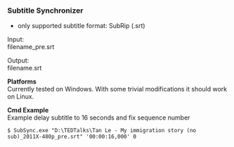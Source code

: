 ### Subtitle Synchronizer
- only supported subtitle format: SubRip (.srt)
 
Input:  
	filename_pre.srt
	
Output:  
	filename.srt

**Platforms**  
Currently tested on Windows. With some trivial modifications it should work on Linux.

**Cmd Example**  
Example delay subtitle to 16 seconds and fix sequence number

    $ SubSync.exe "D:\TEDTalks\Tan Le - My immigration story (no sub)_2011X-480p_pre.srt" '00:00:16,000' 0

